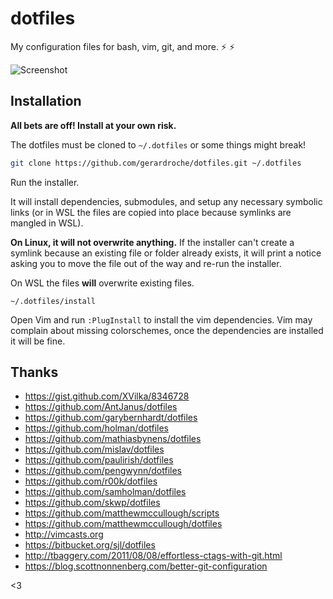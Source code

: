 # dotfiles

My configuration files for bash, vim, git, and more. :zap: :zap:

![Screenshot](screenshot.png)

## Installation

**All bets are off! Install at your own risk.**

The dotfiles must be cloned to `~/.dotfiles` or some things might break!

```sh
git clone https://github.com/gerardroche/dotfiles.git ~/.dotfiles
```

Run the installer.

It will install dependencies, submodules, and setup any necessary symbolic
links (or in WSL the files are copied into place because symlinks are mangled in WSL).

**On Linux, it will not overwrite anything.** If the installer can't create a
symlink because an existing file or folder already exists, it will print a
notice asking you to move the file out of the way and re-run the installer.

On WSL the files **will** overwrite existing files.

```
~/.dotfiles/install
```

Open Vim and run `:PlugInstall` to install the vim dependencies. Vim may
complain about missing colorschemes, once the dependencies are installed it will
be fine.

## Thanks

* https://gist.github.com/XVilka/8346728
* https://github.com/AntJanus/dotfiles
* https://github.com/garybernhardt/dotfiles
* https://github.com/holman/dotfiles
* https://github.com/mathiasbynens/dotfiles
* https://github.com/mislav/dotfiles
* https://github.com/paulirish/dotfiles
* https://github.com/pengwynn/dotfiles
* https://github.com/r00k/dotfiles
* https://github.com/samholman/dotfiles
* https://github.com/skwp/dotfiles
* https://github.com/matthewmccullough/scripts
* https://github.com/matthewmccullough/dotfiles
* http://vimcasts.org
* https://bitbucket.org/sjl/dotfiles
* http://tbaggery.com/2011/08/08/effortless-ctags-with-git.html
* https://blog.scottnonnenberg.com/better-git-configuration

&lt;3
